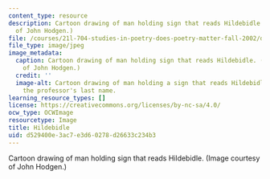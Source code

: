 ```yaml
---
content_type: resource
description: Cartoon drawing of man holding sign that reads Hildebidle. (Image courtesy
  of John Hodgen.)
file: /courses/21l-704-studies-in-poetry-does-poetry-matter-fall-2002/d529400e3ac7e3d60278d26633c234b3_21l-704f02.jpg
file_type: image/jpeg
image_metadata:
  caption: Cartoon drawing of man holding sign that reads Hildebidle. (Image courtesy
    of John Hodgen.)
  credit: ''
  image-alt: Cartoon drawing of man holding a sign that reads Hildebidle, which is
    the professor's last name.
learning_resource_types: []
license: https://creativecommons.org/licenses/by-nc-sa/4.0/
ocw_type: OCWImage
resourcetype: Image
title: Hildebidle
uid: d529400e-3ac7-e3d6-0278-d26633c234b3
---
```

Cartoon drawing of man holding sign that reads Hildebidle. (Image courtesy of John Hodgen.)